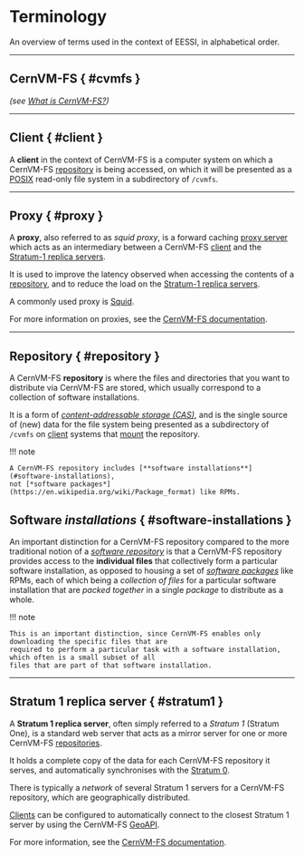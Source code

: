 # Terminology

An overview of terms used in the context of EESSI, in alphabetical order.

---

## CernVM-FS { #cvmfs }

*(see [What is CernVM-FS?](https://multixscale.github.io/cvmfs-tutorial-hpc-best-practices/cvmfs/what-is-cvmfs/))*

---

## Client { #client }

A **client** in the context of CernVM-FS is a computer system on which a CernVM-FS [repository](#repository)
is being accessed, on which it will be presented as a [POSIX](https://en.wikipedia.org/wiki/POSIX)
read-only file system in a subdirectory of `/cvmfs`.

---

## Proxy { #proxy }

A **proxy**, also referred to as *squid proxy*, is a forward caching
[proxy server](https://en.wikipedia.org/wiki/Proxy_server) which acts as an intermediary between a CernVM-FS
[client](#client) and the [Stratum-1 replica servers](#stratum1).

It is used to improve the latency observed when accessing the contents of a [repository](#repository),
and to reduce the load on the [Stratum-1 replica servers](#stratum1).

A commonly used proxy is [Squid](http://www.squid-cache.org).

For more information on proxies, see the
[CernVM-FS documentation](https://cvmfs.readthedocs.io/en/stable/cpt-squid.html).

---

## Repository { #repository }

A CernVM-FS **repository** is where the files and directories that you want to distribute via CernVM-FS are
stored, which usually correspond to a collection of software installations.

It is a form of [*content-addressable storage (CAS)*](https://en.wikipedia.org/wiki/Content-addressable_storage),
and is the single source of (new) data for the file system being presented as a subdirectory of `/cvmfs`
on [client](#client) systems that [mount](https://en.wikipedia.org/wiki/Mount_(computing)) the repository.

!!! note

    A CernVM-FS repository includes [**software installations**](#software-installations),
    not [*software packages*](https://en.wikipedia.org/wiki/Package_format) like RPMs.

## Software *installations* { #software-installations }

An important distinction for a CernVM-FS repository compared to the more traditional notion of a
[*software repository*](https://en.wikipedia.org/wiki/Software_repository) is that a CernVM-FS repository
provides access to the **individual files** that collectively form a particular software installation, as opposed to
housing a set of [*software packages*](https://en.wikipedia.org/wiki/Package_format) like RPMs,
each of which being a *collection of files* for a particular software installation that are *packed together*
in a single *package* to distribute as a whole.

!!! note

    This is an important distinction, since CernVM-FS enables only downloading the specific files that are
    required to perform a particular task with a software installation, which often is a small subset of all
    files that are part of that software installation.

---

## Stratum 1 replica server { #stratum1 }

A **Stratum 1 replica server**, often simply referred to a *Stratum 1* (Stratum One), is a standard web server
that acts as a mirror server for one or more CernVM-FS [repositories](#repository).

It holds a complete copy of the data for each CernVM-FS repository it serves,
and automatically synchronises with the [Stratum 0](#stratum0).

There is typically a *network* of several Stratum 1 servers for a CernVM-FS repository,
which are geographically distributed.

[Clients](#client) can be configured to automatically connect to the closest Stratum 1 server by using
the CernVM-FS [GeoAPI](https://cvmfs.readthedocs.io/en/stable/cpt-configure.html#ordering-of-servers-according-to-geographic-proximity).

For more information, see the [CernVM-FS documentation](https://cvmfs.readthedocs.io/en/stable/cpt-replica.html).
